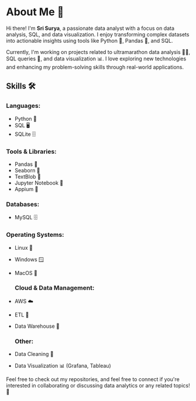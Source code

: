 # About Me 👋

Hi there! I'm **Sri Surya**, a passionate data analyst with a focus on data analysis, SQL, and data visualization. I enjoy transforming complex datasets into actionable insights using tools like Python 🐍, Pandas 🐼, and SQL.

Currently, I'm working on projects related to ultramarathon data analysis 🏃‍♂️, SQL queries 🔄, and data visualization 📊. I love exploring new technologies and enhancing my problem-solving skills through real-world applications.

## Skills 🛠️

### Languages:
- Python 🐍
- SQL 🖥️
- SQLite 🗄️

### Tools & Libraries:
- Pandas 🐼
- Seaborn 🌈
- TextBlob 💬
- Jupyter Notebook 📓
- Appium 📱

### Databases:
- MySQL 🗄️

### Operating Systems:
- Linux 🐧
- Windows 🪟
- MacOS 🍏

  ### Cloud & Data Management:
- AWS ☁️
- ETL 🔄
- Data Warehouse 🏢

  ### Other:
- Data Cleaning 🧹
- Data Visualization 📊 (Grafana, Tableau)

Feel free to check out my repositories, and feel free to connect if you're interested in collaborating or discussing data analytics or any related topics! 🤝
